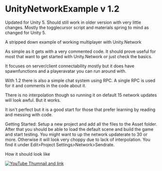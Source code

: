 # UnityNetworkExample v 1.2

Updated for Unity 5. Should still work in older version with very little changes. Mostly the togglecursor script and materials spring to mind as changed for Unity 5.

A stripped down example of working multiplayer with Unity.Network

As simple as it gets with a very commented code. It should prove useful for most that want to get started with Unity.Network or just check the basics.

It focuses on server/client connectability mostly but it does have spawnfunctions and a playeravatar you can run around with.

With 1.2 there is also a simple chat system using RPC. A single RPC is used for it and comments in the code about it.

There is no interpolation though so running it on default 15 network updates will look awful. But it works.

It isn't perfect but it is a good start for those that prefer learning by reading and messing with code.

Getting Started: Setup a new project and add all the files to the Asset folder. After that you should be able to load the default scene and build the game and start testing.
You might want to up the network updaterate to 30 or more. Otherwise it will look very choppy due to lack of interpolation. You find it under Edit>Project Settings>Network>Sendrate.

How it should look like

[![YouTube Thumnail and link](http://img.youtube.com/vi/suD5dxWFv2A/0.jpg)](http://www.youtube.com/watch?v=suD5dxWFv2A)
